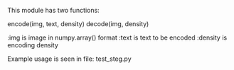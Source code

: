 This module has two functions:

encode(img, text, density)
decode(img, density)

:img is image in numpy.array() format
:text is text to be encoded
:density is encoding density


Example usage is seen in file: test_steg.py


